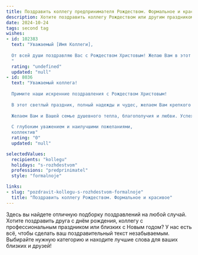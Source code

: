 ```yaml
---
title: Поздравить коллегу предпринимателя Рождеством. Формальное и красивое
description: Хотите поздравить коллегу Рождеством или другим праздником? Наш ИИ создаст незабываемое поздравление, а вы обязательно выделитесь среди других.  
date: 2024-10-24
tags: second tag
wishes:
- id: 102383
  text: "Уважаемый [Имя Коллеги],
  
  От всей души поздравляю Вас с Рождеством Христовым! Желаю Вам в этот светлый праздник мира, добра, благополучия и процветания Вашему бизнесу. Пусть Новый год принесет новые успехи и вдохновение, а Рождественская звезда освещает Ваш путь к новым вершинам.
  "
  rating: "undefined"
  updated: "null"
- id: 8036
  text: "Уважаемый коллега!
  
  Примите наши искренние поздравления с Рождеством Христовым!
  
  В этот светлый праздник, полный надежды и чудес, желаем Вам крепкого здоровья, процветания Вашему бизнесу и успешных проектов. Пусть в Вашем доме всегда царят радость и благополучие, а близкие и друзья будут рядом.
  
  Желаем Вам и Вашей семье душевного тепла, благополучия и любви. Успехов Вам на пути предпринимательства и исполнения всех Ваших планов.
  
  С глубоким уважением и наилучшими пожеланиями,
  коллектив"
  rating: "0"
  updated: "null"

selectedValues:
  recipients: "kollegu"
  holidays: "s-rozhdestvom"
  professions: "predprinimatel"
  style: "formalnoje"

links:
- slug: "pozdravit-kollegu-s-rozhdestvom-formalnoje"
  title: "Поздравить коллегу Рождеством. Формальное и красивое"
---
```


Здесь вы найдете отличную подборку поздравлений на любой случай. 
Хотите поздравить друга с днём рождения, коллегу с профессиональным праздником или близких с Новым годом? У нас есть всё, чтобы сделать ваш поздравительный текст незабываемым. Выбирайте нужную категорию и находите лучшие слова для ваших близких и друзей!
